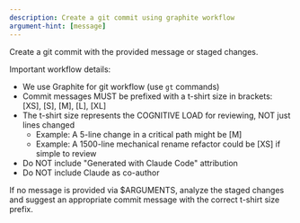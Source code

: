 ```yaml
---
description: Create a git commit using graphite workflow
argument-hint: [message]
---
```


Create a git commit with the provided message or staged changes.

Important workflow details:
- We use Graphite for git workflow (use `gt` commands)
- Commit messages MUST be prefixed with a t-shirt size in brackets: [XS], [S], [M], [L], [XL]
- The t-shirt size represents the COGNITIVE LOAD for reviewing, NOT just lines changed
  - Example: A 5-line change in a critical path might be [M]
  - Example: A 1500-line mechanical rename refactor could be [XS] if simple to review
- Do NOT include "Generated with Claude Code" attribution
- Do NOT include Claude as co-author

If no message is provided via $ARGUMENTS, analyze the staged changes and suggest an appropriate commit message with the correct t-shirt size prefix.
